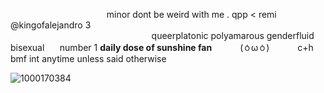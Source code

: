 ⠀⠀⠀⠀⠀⠀⠀⠀⠀⠀⠀⠀⠀⠀⠀minor  dont be weird with me  .   qpp  < remi @kingofalejandro 3⠀⠀⠀⠀⠀⠀⠀⠀⠀⠀⠀⠀⠀⠀⠀⠀⠀⠀⠀⠀⠀⠀⠀⠀ 
⠀⠀⠀⠀⠀⠀⠀⠀⠀⠀⠀⠀⠀⠀⠀⠀⠀⠀⠀⠀⠀⠀queerplatonic polyamarous genderfluid bisexual
⠀⠀number 1 __daily dose of sunshine fan__ ⠀⠀⠀⠀(⁠ㆁ⁠ω⁠ㆁ⁠)⠀⠀⠀⠀ c+h bmf int anytime unless said otherwise

![1000170384](https://github.com/user-attachments/assets/380e4028-ac28-4c2b-b48d-34c8597921bc)
